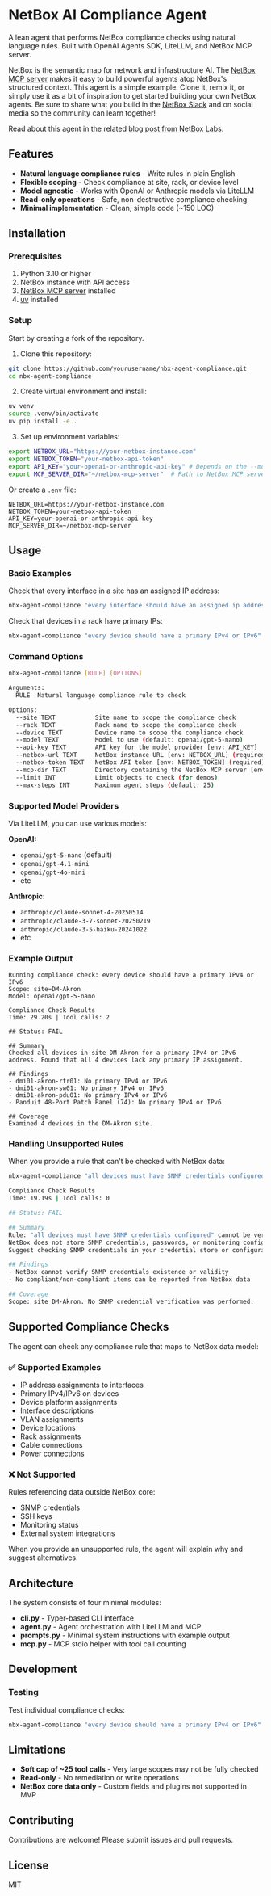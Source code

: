 # NetBox AI Compliance Agent

A lean agent that performs NetBox compliance checks using natural language rules. Built with OpenAI Agents SDK, LiteLLM, and NetBox MCP server.

NetBox is the semantic map for network and infrastructure AI. The [NetBox MCP server](https://github.com/netboxlabs/netbox-mcp-server) makes it easy to build powerful agents atop NetBox's structured context. This agent is a simple example. Clone it, remix it, or simply use it as a bit of inspiration to get started building your own NetBox agents. Be sure to share what you build in the [NetBox Slack](https://netdev.chat/) and on social media so the community can learn together!

Read about this agent in the related [blog post from NetBox Labs](FIXME).

## Features

- **Natural language compliance rules** - Write rules in plain English
- **Flexible scoping** - Check compliance at site, rack, or device level
- **Model agnostic** - Works with OpenAI or Anthropic models via LiteLLM
- **Read-only operations** - Safe, non-destructive compliance checking
- **Minimal implementation** - Clean, simple code (~150 LOC)

## Installation

### Prerequisites

1. Python 3.10 or higher
2. NetBox instance with API access
3. [NetBox MCP server](https://github.com/netboxlabs/netbox-mcp-server) installed
4. [uv](https://github.com/astral-sh/uv) installed

### Setup

Start by creating a fork of the repository.

1. Clone this repository:
```bash
git clone https://github.com/yourusername/nbx-agent-compliance.git
cd nbx-agent-compliance
```

2. Create virtual environment and install:
```bash
uv venv
source .venv/bin/activate
uv pip install -e .
```

3. Set up environment variables:
```bash
export NETBOX_URL="https://your-netbox-instance.com"
export NETBOX_TOKEN="your-netbox-api-token"
export API_KEY="your-openai-or-anthropic-api-key" # Depends on the --model that you use, currently defaults to openai/gpt-5-nano
export MCP_SERVER_DIR="~/netbox-mcp-server"  # Path to NetBox MCP server
```

Or create a `.env` file:
```env
NETBOX_URL=https://your-netbox-instance.com
NETBOX_TOKEN=your-netbox-api-token
API_KEY=your-openai-or-anthropic-api-key
MCP_SERVER_DIR=~/netbox-mcp-server
```

## Usage

### Basic Examples

Check that every interface in a site has an assigned IP address:
```bash
nbx-agent-compliance "every interface should have an assigned ip address" --site "NYC"
```

Check that devices in a rack have primary IPs:
```bash
nbx-agent-compliance "every device should have a primary IPv4 or IPv6" --rack "R01"
```

### Command Options

```bash
nbx-agent-compliance [RULE] [OPTIONS]

Arguments:
  RULE  Natural language compliance rule to check

Options:
  --site TEXT           Site name to scope the compliance check
  --rack TEXT           Rack name to scope the compliance check  
  --device TEXT         Device name to scope the compliance check
  --model TEXT          Model to use (default: openai/gpt-5-nano)
  --api-key TEXT        API key for the model provider [env: API_KEY]
  --netbox-url TEXT     NetBox instance URL [env: NETBOX_URL] (required)
  --netbox-token TEXT   NetBox API token [env: NETBOX_TOKEN] (required)
  --mcp-dir TEXT        Directory containing the NetBox MCP server [env: MCP_SERVER_DIR] (required)
  --limit INT           Limit objects to check (for demos)
  --max-steps INT       Maximum agent steps (default: 25)
```

### Supported Model Providers

Via LiteLLM, you can use various models:

**OpenAI:**
- `openai/gpt-5-nano` (default)
- `openai/gpt-4.1-mini`
- `openai/gpt-4o-mini`
- etc

**Anthropic:**
- `anthropic/claude-sonnet-4-20250514`
- `anthropic/claude-3-7-sonnet-20250219`
- `anthropic/claude-3-5-haiku-20241022`
- etc

### Example Output

```
Running compliance check: every device should have a primary IPv4 or IPv6
Scope: site=DM-Akron
Model: openai/gpt-5-nano

Compliance Check Results
Time: 29.20s | Tool calls: 2

## Status: FAIL

## Summary
Checked all devices in site DM-Akron for a primary IPv4 or IPv6 address. Found that all 4 devices lack any primary IP assignment.

## Findings
- dmi01-akron-rtr01: No primary IPv4 or IPv6
- dmi01-akron-sw01: No primary IPv4 or IPv6
- dmi01-akron-pdu01: No primary IPv4 or IPv6
- Panduit 48-Port Patch Panel (74): No primary IPv4 or IPv6

## Coverage
Examined 4 devices in the DM-Akron site.
```

### Handling Unsupported Rules

When you provide a rule that can't be checked with NetBox data:

```bash
nbx-agent-compliance "all devices must have SNMP credentials configured" --site "DM-Akron"

Compliance Check Results
Time: 19.19s | Tool calls: 0

## Status: FAIL

## Summary
Rule: "all devices must have SNMP credentials configured" cannot be verified using NetBox data. 
NetBox does not store SNMP credentials, passwords, or monitoring configuration. 
Suggest checking SNMP credentials in your credential store or configuration management system.

## Findings
- NetBox cannot verify SNMP credentials existence or validity
- No compliant/non-compliant items can be reported from NetBox data

## Coverage
Scope: site DM-Akron. No SNMP credential verification was performed.
```

## Supported Compliance Checks

The agent can check any compliance rule that maps to NetBox data model:

### ✅ Supported Examples

- IP address assignments to interfaces
- Primary IPv4/IPv6 on devices
- Device platform assignments
- Interface descriptions
- VLAN assignments
- Device locations
- Rack assignments
- Cable connections
- Power connections

### ❌ Not Supported

Rules referencing data outside NetBox core:
- SNMP credentials
- SSH keys
- Monitoring status
- External system integrations

When you provide an unsupported rule, the agent will explain why and suggest alternatives.

## Architecture

The system consists of four minimal modules:

- **cli.py** - Typer-based CLI interface
- **agent.py** - Agent orchestration with LiteLLM and MCP
- **prompts.py** - Minimal system instructions with example output
- **mcp.py** - MCP stdio helper with tool call counting

## Development

### Testing

Test individual compliance checks:
```bash
nbx-agent-compliance "every device should have a primary IPv4 or IPv6" --site "DM-Akron"
```

## Limitations

- **Soft cap of ~25 tool calls** - Very large scopes may not be fully checked
- **Read-only** - No remediation or write operations
- **NetBox core data only** - Custom fields and plugins not supported in MVP

## Contributing

Contributions are welcome! Please submit issues and pull requests.

## License

MIT
